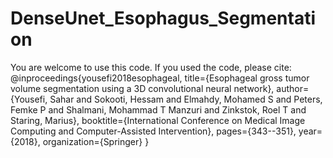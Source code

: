 # DenseUnet_Esophagus_Segmentation

You are welcome to use this code. If you used the code, please cite:
@inproceedings{yousefi2018esophageal,
  title={Esophageal gross tumor volume segmentation using a 3D convolutional neural network},
  author={Yousefi, Sahar and Sokooti, Hessam and Elmahdy, Mohamed S and Peters, Femke P and Shalmani, Mohammad T Manzuri and Zinkstok, Roel T and Staring, Marius},
  booktitle={International Conference on Medical Image Computing and Computer-Assisted Intervention},
  pages={343--351},
  year={2018},
  organization={Springer}
}
